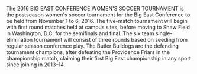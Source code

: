 The 2016 BIG EAST CONFERENCE WOMEN'S SOCCER TOURNAMENT is the postseason women's soccer tournament for the Big East Conference to be held from November 1 to 6, 2016. The five-match tournament will begin with first round matches held at campus sites, before moving to Shaw Field in Washington, D.C. for the semifinals and final. The six team single-elimination tournament will consist of three rounds based on seeding from regular season conference play. The Butler Bulldogs are the defending tournament champions, after defeating the Providence Friars in the championship match, claiming their first Big East championship in any sport since joining in 2013–14.

